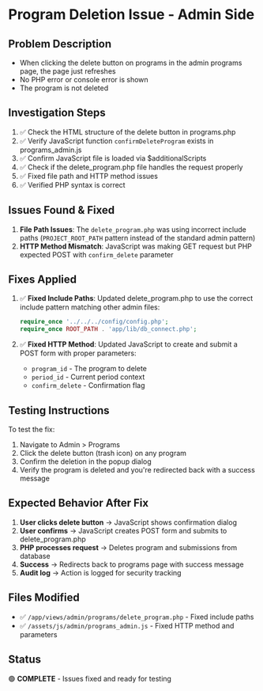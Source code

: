 # Program Deletion Issue - Admin Side

## Problem Description
- When clicking the delete button on programs in the admin programs page, the page just refreshes
- No PHP error or console error is shown
- The program is not deleted

## Investigation Steps
1. ✅ Check the HTML structure of the delete button in programs.php
2. ✅ Verify JavaScript function `confirmDeleteProgram` exists in programs_admin.js
3. ✅ Confirm JavaScript file is loaded via $additionalScripts
4. ✅ Check if the delete_program.php file handles the request properly
5. ✅ Fixed file path and HTTP method issues
6. ✅ Verified PHP syntax is correct

## Issues Found & Fixed
1. **File Path Issues**: The `delete_program.php` was using incorrect include paths (`PROJECT_ROOT_PATH` pattern instead of the standard admin pattern)
2. **HTTP Method Mismatch**: JavaScript was making GET request but PHP expected POST with `confirm_delete` parameter

## Fixes Applied
1. ✅ **Fixed Include Paths**: Updated delete_program.php to use the correct include pattern matching other admin files:
   ```php
   require_once '../../../config/config.php';
   require_once ROOT_PATH . 'app/lib/db_connect.php';
   ```

2. ✅ **Fixed HTTP Method**: Updated JavaScript to create and submit a POST form with proper parameters:
   - `program_id` - The program to delete
   - `period_id` - Current period context
   - `confirm_delete` - Confirmation flag

## Testing Instructions
To test the fix:
1. Navigate to Admin > Programs
2. Click the delete button (trash icon) on any program
3. Confirm the deletion in the popup dialog
4. Verify the program is deleted and you're redirected back with a success message

## Expected Behavior After Fix
1. **User clicks delete button** → JavaScript shows confirmation dialog
2. **User confirms** → JavaScript creates POST form and submits to delete_program.php
3. **PHP processes request** → Deletes program and submissions from database
4. **Success** → Redirects back to programs page with success message
5. **Audit log** → Action is logged for security tracking

## Files Modified
- ✅ `/app/views/admin/programs/delete_program.php` - Fixed include paths
- ✅ `/assets/js/admin/programs_admin.js` - Fixed HTTP method and parameters

## Status
🟢 **COMPLETE** - Issues fixed and ready for testing
